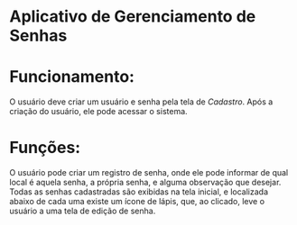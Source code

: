 # Aplicativo de Gerenciamento de Senhas

# Funcionamento:
O usuário deve criar um usuário e senha pela tela de *Cadastro*.
Após a criação do usuário, ele pode acessar o sistema.

# Funções:
O usuário pode criar um registro de senha, onde ele pode informar de qual local é aquela senha, a própria senha, e alguma observação que desejar.
Todas as senhas cadastradas são exibidas na tela inicial, e localizada abaixo de cada uma existe um ícone de lápis, que, ao clicado, leve o usuário a uma tela de edição de senha.

